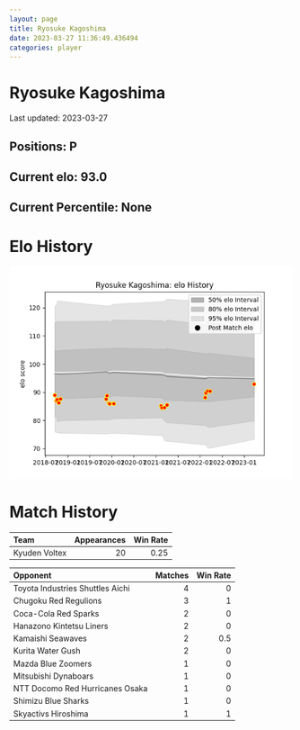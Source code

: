 ```yaml
---  
layout: page  
title: Ryosuke Kagoshima  
date: 2023-03-27 11:36:49.436494  
categories: player  
---
```

# Ryosuke Kagoshima


Last updated: 2023-03-27
## Positions: P

## Current elo: 93.0

## Current Percentile: None

# Elo History


![elo history](history_RyosukeKagoshima.png)
# Match History


| Team          |   Appearances |   Win Rate |
|:--------------|--------------:|-----------:|
| Kyuden Voltex |            20 |       0.25 |

| Opponent                         |   Matches |   Win Rate |
|:---------------------------------|----------:|-----------:|
| Toyota Industries Shuttles Aichi |         4 |        0   |
| Chugoku Red Regulions            |         3 |        1   |
| Coca-Cola Red Sparks             |         2 |        0   |
| Hanazono Kintetsu Liners         |         2 |        0   |
| Kamaishi Seawaves                |         2 |        0.5 |
| Kurita Water Gush                |         2 |        0   |
| Mazda Blue Zoomers               |         1 |        0   |
| Mitsubishi Dynaboars             |         1 |        0   |
| NTT Docomo Red Hurricanes Osaka  |         1 |        0   |
| Shimizu Blue Sharks              |         1 |        0   |
| Skyactivs Hiroshima              |         1 |        1   |